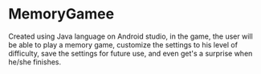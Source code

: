 # MemoryGamee
Created using Java language on Android studio, in the game, the user will be able to play a memory game, customize the settings to his level of difficulty, save the settings for future use, and even get's a surprise when he/she finishes.
